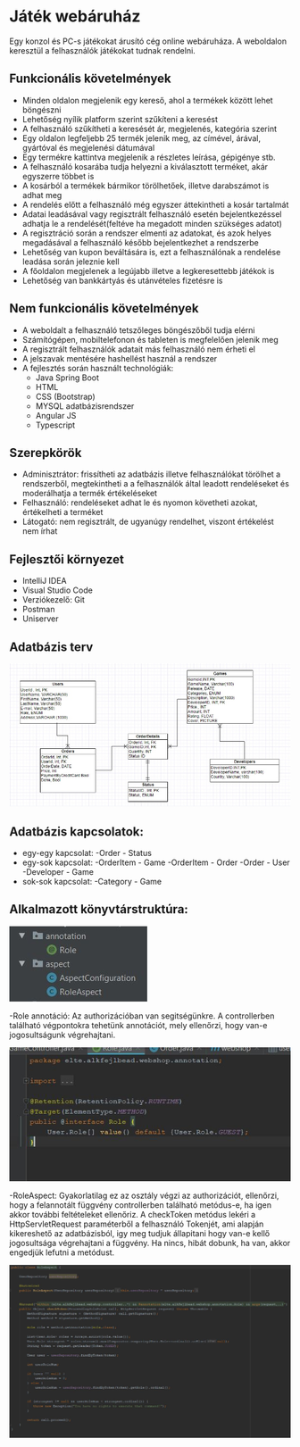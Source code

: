 # Játék webáruház

Egy konzol és PC-s játékokat árusító cég online webáruháza. A weboldalon keresztül a felhasználók játékokat tudnak rendelni. 

## Funkcionális követelmények
- Minden oldalon megjelenik egy kereső, ahol a termékek között lehet böngészni
- Lehetőség nyílik platform szerint szűkíteni a keresést
- A felhasználó szűkítheti a keresését ár, megjelenés, kategória szerint
- Egy oldalon legfeljebb 25 termék jelenik meg, az címével, árával, gyártóval és megjelenési dátumával
- Egy termékre kattintva megjelenik a részletes leírása, gépigénye stb.
- A felhasználó kosarába tudja helyezni a kiválasztott terméket, akár egyszerre többet is
- A kosárból a termékek bármikor törölhetőek, illetve darabszámot is adhat meg
- A rendelés előtt a felhasználó még egyszer áttekintheti a kosár tartalmát
- Adatai leadásával vagy regisztrált felhasználó esetén bejelentkezéssel adhatja le a rendelését(feltéve ha megadott minden szükséges adatot)
- A regisztráció során a rendszer elmenti az adatokat, és azok helyes megadásával a felhasználó később bejelentkezhet a rendszerbe
- Lehetőség van kupon beváltására is, ezt a felhasználónak a rendelése leadása során jeleznie kell
- A főoldalon megjelenek a legújabb illetve a legkeresettebb játékok is
- Lehetőség van bankkártyás és utánvételes fizetésre is

## Nem funkcionális követelmények
- A weboldalt a felhasználó tetszőleges böngészőből tudja elérni
- Számítógépen, mobiltelefonon és tableten is megfelelően jelenik meg
- A regisztrált felhasználók adatait más felhasználó nem érheti el
- A jelszavak mentésére hashellést használ a rendszer
- A fejlesztés során használt technológiák:
	- Java Spring Boot
	- HTML
	- CSS (Bootstrap)
	- MYSQL adatbázisrendszer
	- Angular JS
	- Typescript
	
## Szerepkörök
- Adminisztrátor: frissítheti az adatbázis illetve felhasználókat törölhet a rendszerből, megtekintheti a a felhasználók által leadott rendeléseket és moderálhatja a termék értékeléseket
- Felhasználó: rendeléseket adhat le és nyomon követheti azokat, értékelheti a terméket
- Látogató: nem regisztrált, de ugyanúgy rendelhet, viszont értékelést nem írhat

## Fejlesztői környezet
- IntelliJ IDEA
- Visual Studio Code
- Verziókezelő: Git
- Postman
- Uniserver

## Adatbázis terv

![Database](docs/pictures/dbuml.jpg)

## Adatbázis kapcsolatok:
- egy-egy kapcsolat:
	-Order - Status
- egy-sok kapcsolat:
	-OrderItem - Game
	-OrderItem - Order
	-Order - User 
	-Developer - Game
- sok-sok kapcsolat:
	-Category - Game 
	
## Alkalmazott könyvtárstruktúra:

![Database](docs/pictures/annotation.jpg)

-Role annotáció:
	Az authorizációban van segitségünkre. A controllerben található végpontokra tehetünk annotációt,
	mely ellenőrzi, hogy van-e jogosultságunk végrehajtani.
	
![Database](docs/pictures/role.jpg)

-RoleAspect:
	Gyakorlatilag ez az osztály végzi az authorizációt, ellenőrzi, hogy a felannotált függvény controllerben található metódus-e,
	ha igen akkor további feltételeket ellenőriz. A checkToken metódus lekéri a HttpServletRequest paraméterből a felhasználó 
	Tokenjét, ami alapján kikereshető az adatbázisból, igy meg tudjuk állapitani hogy van-e kellő jogosultsága végrehajtani a függvény.
	Ha nincs, hibát dobunk, ha van, akkor engedjük lefutni a metódust.

![Database](docs/pictures/roleaspect.jpg)	

